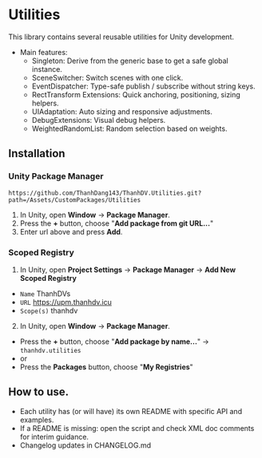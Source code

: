 # Utilities
This library contains several reusable utilities for Unity development.
- Main features:
  - Singleton: Derive from the generic base to get a safe global instance.
  - SceneSwitcher: Switch scenes with one click.
  - EventDispatcher: Type-safe publish / subscribe without string keys.
  - RectTransform Extensions: Quick anchoring, positioning, sizing helpers.
  - UIAdaptation: Auto sizing and responsive adjustments.
  - DebugExtensions: Visual debug helpers.
  - WeightedRandomList<T>: Random selection based on weights.

## Installation
### Unity Package Manager
```
https://github.com/ThanhDang143/ThanhDV.Utilities.git?path=/Assets/CustomPackages/Utilities
```

1. In Unity, open **Window** → **Package Manager**.
2. Press the **+** button, choose "**Add package from git URL...**"
3. Enter url above and press **Add**.

### Scoped Registry

1. In Unity, open **Project Settings** → **Package Manager** → **Add New Scoped Registry**
- ``Name`` ThanhDVs
- ``URL`` https://upm.thanhdv.icu
- ``Scope(s)`` thanhdv

2. In Unity, open **Window** → **Package Manager**.
- Press the **+** button, choose "**Add package by name...**" → ``thanhdv.utilities``
- or
- Press the **Packages** button, choose "**My Registries**"

## How to use.
- Each utility has (or will have) its own README with specific API and examples.
- If a README is missing: open the script and check XML doc comments for interim guidance.
- Changelog updates in CHANGELOG.md